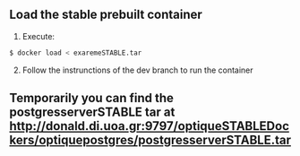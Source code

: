 ## Load the stable prebuilt container
1. Execute:
```bash
$ docker load < exaremeSTABLE.tar
```
2. Follow the instrunctions of the dev branch to run the container

## Temporarily you can find the postgresserverSTABLE tar at http://donald.di.uoa.gr:9797/optiqueSTABLEDockers/optiquepostgres/postgresserverSTABLE.tar

